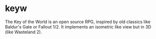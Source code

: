 # keyw
The Key of the World is an open source RPG, inspired by old classics like Baldur's Gate or Fallout 1/2.
It implements an isometric like view but in 3D (like Wasteland 2).
